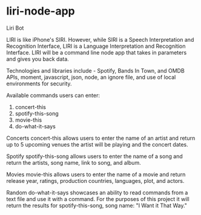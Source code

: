 # liri-node-app
Liri Bot

LIRI is like iPhone's SIRI. However, while SIRI is a Speech Interpretation and Recognition Interface, LIRI is a Language Interpretation and Recognition Interface. LIRI will be a command line node app that takes in parameters and gives you back data.

Technologies and libraries include - Spotify, Bands In Town, and OMDB APIs, moment, javascript, json, node, an ignore file, and use of local environments for security.

Available commands users can enter:
1) concert-this
2) spotify-this-song
3) movie-this
4) do-what-it-says

Concerts
concert-this allows users to enter the name of an artist and return up to 5 upcoming venues the artist will be playing and the concert dates.

Spotify
spotify-this-song allows users to enter the name of a song and return the artists, song name, link to song, and album.

Movies
movie-this allows users to enter the name of a movie and return release year, ratings, production countries, languages, plot, and actors.

Random
do-what-it-says showcases an ability to read commands from a text file and use it with a command. For the purposes of this project it will return the results for spotify-this-song, song name: "I Want it That Way."